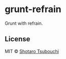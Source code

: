 # grunt-refrain

Grunt with refrain.


## License

MIT © [Shotaro Tsubouchi](https://github.com/shootaroo)
